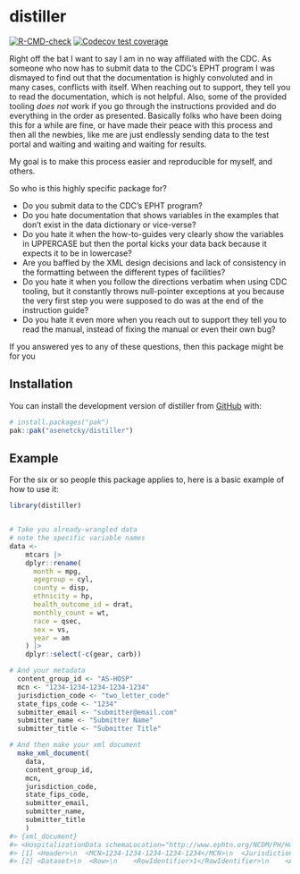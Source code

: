 
<!-- README.md is generated from README.Rmd. Please edit that file -->

# distiller

<!-- badges: start -->

[![R-CMD-check](https://github.com/asenetcky/distiller/actions/workflows/R-CMD-check.yaml/badge.svg)](https://github.com/asenetcky/distiller/actions/workflows/R-CMD-check.yaml)
[![Codecov test
coverage](https://codecov.io/gh/asenetcky/distiller/graph/badge.svg)](https://app.codecov.io/gh/asenetcky/distiller)
<!-- badges: end -->

Right off the bat I want to say I am in no way affiliated with the CDC.
As someone who now has to submit data to the CDC’s EPHT program I was
dismayed to find out that the documentation is highly convoluted and in
many cases, conflicts with itself. When reaching out to support, they
tell you to read the documentation, which is not helpful. Also, some of
the provided tooling *does not* work if you go through the instructions
provided and do everything in the order as presented. Basically folks
who have been doing this for a while are fine, or have made their peace
with this process and then all the newbies, like me are just endlessly
sending data to the test portal and waiting and waiting and waiting for
results.

My goal is to make this process easier and reproducible for myself, and
others.

So who is this highly specific package for?

- Do you submit data to the CDC’s EPHT program?
- Do you hate documentation that shows variables in the examples that
  don’t exist in the data dictionary or vice-verse?
- Do you hate it when the how-to-guides very clearly show the variables
  in UPPERCASE but then the portal kicks your data back because it
  expects it to be in lowercase?
- Are you baffled by the XML design decisions and lack of consistency in
  the formatting between the different types of facilities?
- Do you hate it when you follow the directions verbatim when using CDC
  tooling, but it constantly throws null-pointer exceptions at you
  because the very first step you were supposed to do was at the end of
  the instruction guide?  
- Do you hate it even more when you reach out to support they tell you
  to read the manual, instead of fixing the manual or even their own
  bug?

If you answered yes to any of these questions, then this package might
be for you

## Installation

You can install the development version of distiller from
[GitHub](https://github.com/) with:

``` r
# install.packages("pak")
pak::pak("asenetcky/distiller")
```

## Example

For the six or so people this package applies to, here is a basic
example of how to use it:

``` r
library(distiller)


# Take you already-wrangled data
# note the specific variable names
data <-
    mtcars |>
    dplyr::rename(
      month = mpg,
      agegroup = cyl,
      county = disp,
      ethnicity = hp,
      health_outcome_id = drat,
      monthly_count = wt,
      race = qsec,
      sex = vs,
      year = am
    ) |>
    dplyr::select(-c(gear, carb))

# And your metadata
  content_group_id <- "AS-HOSP"
  mcn <- "1234-1234-1234-1234-1234"
  jurisdiction_code <- "two_letter_code"
  state_fips_code <- "1234"
  submitter_email <- "submitter@email.com"
  submitter_name <- "Submitter Name"
  submitter_title <- "Submitter Title"

# And then make your xml document
  make_xml_document(
    data,
    content_group_id,
    mcn,
    jurisdiction_code,
    state_fips_code,
    submitter_email,
    submitter_name,
    submitter_title
    )
#> {xml_document}
#> <HospitalizationData schemaLocation="http://www.ephtn.org/NCDM/PH/HospitalizationData ephtn-ph-HospitalizationData.xsd" xmlns="http://www.ephtn.org/NCDM/PH/HospitalizationData" xmlns:xsi="http://www.w3.org/2001/XMLSchema-instance">
#> [1] <Header>\n  <MCN>1234-1234-1234-1234-1234</MCN>\n  <JurisdictionCode>two_ ...
#> [2] <Dataset>\n  <Row>\n    <RowIdentifier>1</RowIdentifier>\n    <AdmissionM ...
```
